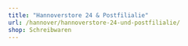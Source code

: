 ```yaml
---
title: "Hannoverstore 24 & Postfilialie"
url: /hannover/hannoverstore-24-und-postfilialie/
shop: Schreibwaren
---
```

